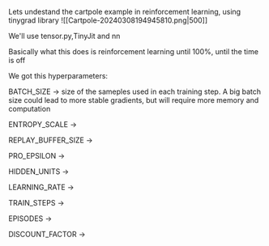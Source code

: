 Lets undestand the cartpole example in reinforcement learning, using tinygrad library
![[Cartpole-20240308194945810.png|500]]

We'll use tensor.py,TinyJit and nn

Basically what this does is reinforcement learning until 100%, until the time is off

We got this hyperparameters:

BATCH_SIZE -> size of the sameples used in each training step. A big batch size could lead to more stable gradients, but will require more memory and computation

ENTROPY_SCALE -> 

REPLAY_BUFFER_SIZE ->

PRO_EPSILON ->

HIDDEN_UNITS ->

LEARNING_RATE ->

TRAIN_STEPS ->

EPISODES ->

DISCOUNT_FACTOR ->




